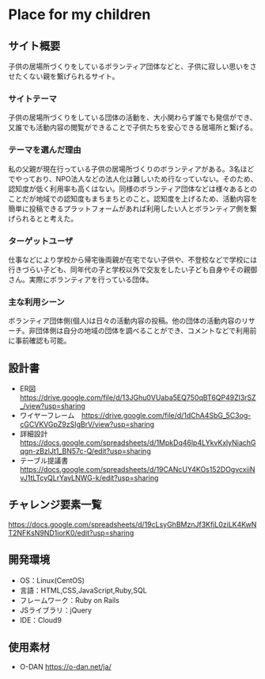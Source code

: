 # Place for my children

## サイト概要
子供の居場所づくりをしているボランティア団体などと、子供に寂しい思いをさせたくない親を繋げられるサイト。

### サイトテーマ
子供の居場所づくりをしている団体の活動を、大小関わらず誰でも発信ができ、又誰でも活動内容の閲覧ができることで子供たちを安心できる居場所と繋げる。


### テーマを選んだ理由
私の父親が現在行っている子供の居場所づくりのボランティアがある。3名ほどでやっており、NPO法人などの法人化は難しいため行なっていない。そのため、認知度が低く利用率も高くはない。同様のボランティア団体などは様々あるとのことだが地域での認知度もまちまちとのこと。認知度を上げるため、活動内容を簡単に投稿できるプラットフォームがあれば利用したい人とボランティア側を繋げられるとと考えた。

### ターゲットユーザ
仕事などにより学校から帰宅後両親が在宅でない子供や、不登校などで学校には行きづらい子ども、同年代の子と学校以外で交友をしたい子ども自身やその親御さん。実際にボランティアを行っている団体。

### 主な利用シーン
ボランティア団体側(個人)は日々の活動内容の投稿。他の団体の活動内容のリサーチ。非団体側は自分の地域の団体を調べることができ、コメントなどで利用前に事前確認も可能。

## 設計書
* ER図　https://drive.google.com/file/d/13JGhu0VUaba5EQ750qBT6QP49Zl3rSZ_/view?usp=sharing
* ワイヤーフレーム　https://drive.google.com/file/d/1dChA4SbG_5C3og-cGCVKVGpZ9zSIgBrV/view?usp=sharing
* 詳細設計　https://docs.google.com/spreadsheets/d/1MpkDq46lp4LYkvKxlyNiachGqgn-zBzlJt1_BN57c-Q/edit?usp=sharing
* テーブル提議書　https://docs.google.com/spreadsheets/d/19CANcUY4KOs152DOgvcxiiNvJ1tLTcyQLrYavLNWG-k/edit?usp=sharing


## チャレンジ要素一覧

https://docs.google.com/spreadsheets/d/19cLsyGhBMznJf3KfjL0ziLK4KwNT2NFKsN9ND1iorK0/edit?usp=sharing

## 開発環境
- OS：Linux(CentOS)
- 言語：HTML,CSS,JavaScript,Ruby,SQL
- フレームワーク：Ruby on Rails
- JSライブラリ：jQuery
- IDE：Cloud9

## 使用素材
- O-DAN https://o-dan.net/ja/
